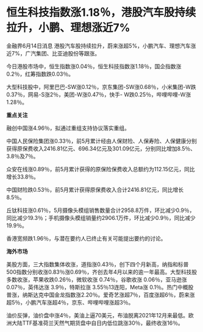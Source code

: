 

# 恒生科技指数涨1.18％，港股汽车股持续拉升，小鹏、理想涨近7%

金融界6月14日消息 港股汽车股持续拉升，蔚来涨超5%，小鹏汽车、理想汽车涨近7%，广汽集团、比亚迪股份等跟涨。

今日港股市场中，恒生指数涨0.04％，恒生科技指数涨1.18％，国企指数涨0.2％，红筹指数跌0.03％。

大型科技股中，阿里巴巴-SW涨0.12％，京东集团-SW涨0.68％，小米集团-W跌0.37％，网易-S涨2％，美团-W涨0.47％，快手-
W跌0.25％，哔哩哔哩-W涨1.28％。

**重点关注**

融创中国涨4.96％，拟通过重组支持协议落实重组。

中国人民保险集团涨0.33％，前5月累计经由人保财险、人保寿险、人保健康分别获得原保费收入2416.81亿元、696.34亿元及301.09亿元，分别同比增加8.5％、3.8％及7％。

众安在线涨0.89％，前5月累计获得的原保险保费收入总额约为112.15亿元，同比增长33.8％。

中国财险跌0.53％，前5月累计获得原保费收入合计2416.81亿元，同比增长8.5％。

丘钛科技涨0.61％，5月摄像头模组销售数量合计2958.8万件，环比减少0.9％，同比减少19.3％；手机摄像头模组销量约2906.1万件，环比减少0.9％，同比减少19.9％。

香港宽频跌1.96％，与潜在要约人已终止有关可能提出要约的讨论。

**海外市场**

美股方面，三大指数集体收涨，道指涨0.43％，创下四个月新高，纳指和标普500指数分别收涨0.83％涨0.69％，齐创去年4月以来的逾一年最高。大型科技股多数收涨，苹果收跌0.26％，微软收涨
0.74％，谷歌收涨 0.06％，亚马逊涨 0.07％，英伟达涨 3.9％，特斯拉涨 3.55％13连阳，Meta涨
0.1％。热门中概股普涨，纳斯达克中国金龙指数涨2.20％。爱奇艺涨超7％，百度涨超6％，蔚来涨超5％，小鹏汽车涨超4％，京东、哔哩哔哩涨超3％。

油价反弹，油价盘中涨4％，美油上逼70美元，布油脱离2021年12月来最低。欧洲大陆TTF基准荷兰天然气期货盘中自日内低位跳涨30％，最终收涨16％。

